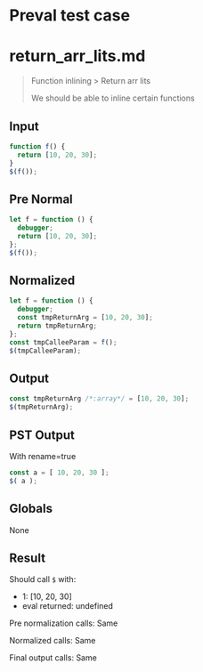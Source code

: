 # Preval test case

# return_arr_lits.md

> Function inlining > Return arr lits
>
> We should be able to inline certain functions

## Input

`````js filename=intro
function f() {
  return [10, 20, 30];
}
$(f());
`````

## Pre Normal


`````js filename=intro
let f = function () {
  debugger;
  return [10, 20, 30];
};
$(f());
`````

## Normalized


`````js filename=intro
let f = function () {
  debugger;
  const tmpReturnArg = [10, 20, 30];
  return tmpReturnArg;
};
const tmpCalleeParam = f();
$(tmpCalleeParam);
`````

## Output


`````js filename=intro
const tmpReturnArg /*:array*/ = [10, 20, 30];
$(tmpReturnArg);
`````

## PST Output

With rename=true

`````js filename=intro
const a = [ 10, 20, 30 ];
$( a );
`````

## Globals

None

## Result

Should call `$` with:
 - 1: [10, 20, 30]
 - eval returned: undefined

Pre normalization calls: Same

Normalized calls: Same

Final output calls: Same
